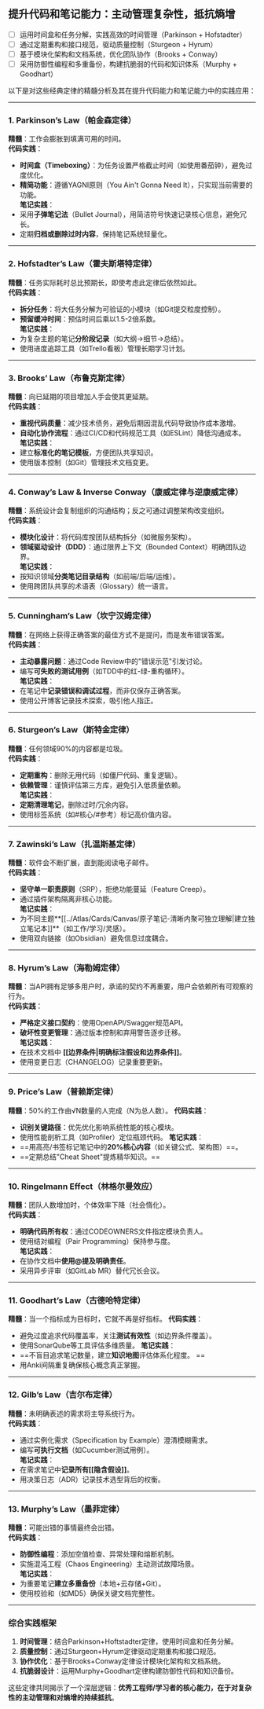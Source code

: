 ## 提升代码和笔记能力：主动管理复杂性，抵抗熵增
- [ ] 运用时间盒和任务分解，实践高效的时间管理（Parkinson + Hofstadter）
- [ ] 通过定期重构和接口规范，驱动质量控制（Sturgeon + Hyrum）
- [ ] 基于模块化架构和文档系统，优化团队协作（Brooks + Conway）
- [ ] 采用防御性编程和多重备份，构建抗脆弱的代码和知识体系（Murphy + Goodhart）

以下是对这些经典定律的精髓分析及其在提升代码能力和笔记能力中的实践应用：

---

### **1. Parkinson’s Law（帕金森定律）**
**精髓**：工作会膨胀到填满可用的时间。  
**代码实践**：  
- **时间盒（Timeboxing）**：为任务设置严格截止时间（如使用番茄钟），避免过度优化。  
- **精简功能**：遵循YAGNI原则（You Ain't Gonna Need It），只实现当前需要的功能。  
**笔记实践**：  
- 采用**子弹笔记法**（Bullet Journal），用简洁符号快速记录核心信息，避免冗长。  
- 定期**归档或删除过时内容**，保持笔记系统轻量化。

---

### **2. Hofstadter’s Law（霍夫斯塔特定律）**
**精髓**：任务实际耗时总比预期长，即使考虑此定律后依然如此。  
**代码实践**：  
- **拆分任务**：将大任务分解为可验证的小模块（如Git提交粒度控制）。  
- **预留缓冲时间**：预估时间后乘以1.5-2倍系数。  
**笔记实践**：  
- 为复杂主题的笔记**分阶段记录**（如大纲→细节→总结）。  
- 使用进度追踪工具（如Trello看板）管理长期学习计划。

---

### **3. Brooks’ Law（布鲁克斯定律）**
**精髓**：向已延期的项目增加人手会使其更延期。  
**代码实践**：  
- **重视代码质量**：减少技术债务，避免后期因混乱代码导致协作成本激增。  
- **自动化协作流程**：通过CI/CD和代码规范工具（如ESLint）降低沟通成本。  
**笔记实践**：  
- 建立**标准化的笔记模板**，方便团队共享知识。  
- 使用版本控制（如Git）管理技术文档变更。

---

### **4. Conway’s Law & Inverse Conway（康威定律与逆康威定律）**
**精髓**：系统设计会复制组织的沟通结构；反之可通过调整架构改变组织。  
**代码实践**：  
- **模块化设计**：将代码库按团队结构拆分（如微服务架构）。  
- **领域驱动设计（DDD）**：通过限界上下文（Bounded Context）明确团队边界。  
**笔记实践**：  
- 按知识领域**分类笔记目录结构**（如前端/后端/运维）。  
- 使用跨团队共享的术语表（Glossary）统一语言。

---

### **5. Cunningham’s Law（坎宁汉姆定律）**
**精髓**：在网络上获得正确答案的最佳方式不是提问，而是发布错误答案。  
**代码实践**：  
- **主动暴露问题**：通过Code Review中的"错误示范"引发讨论。  
- 编写**可失败的测试用例**（如TDD中的红-绿-重构循环）。  
**笔记实践**：  
- 在笔记中**记录错误和调试过程**，而非仅保存正确答案。  
- 使用公开博客记录技术探索，吸引他人指正。

---

### **6. Sturgeon’s Law（斯特金定律）**
**精髓**：任何领域90%的内容都是垃圾。  
**代码实践**：  
- **定期重构**：删除无用代码（如僵尸代码、重复逻辑）。  
- **依赖管理**：谨慎评估第三方库，避免引入低质量依赖。  
**笔记实践**：  
- **定期清理笔记**，删除过时/冗余内容。  
- 使用标签系统（如#核心/#参考）标记高价值内容。

---

### **7. Zawinski’s Law（扎温斯基定律）**
**精髓**：软件会不断扩展，直到能阅读电子邮件。  
**代码实践**：  
- **坚守单一职责原则**（SRP），拒绝功能蔓延（Feature Creep）。  
- 通过插件架构隔离非核心功能。  
**笔记实践**：  
- 为不同主题**[[../Atlas/Cards/Canvas/原子笔记-清晰内聚可独立理解|建立独立笔记本]]**（如工作/学习/灵感）。  
- 使用双向链接（如Obsidian）避免信息过度耦合。

---

### **8. Hyrum’s Law（海勒姆定律）**
**精髓**：当API拥有足够多用户时，承诺的契约不再重要，用户会依赖所有可观察的行为。  
**代码实践**：  
- **严格定义接口契约**：使用OpenAPI/Swagger规范API。  
- **破坏性变更管理**：通过版本控制和弃用警告逐步迁移。  
**笔记实践**：  
- 在技术文档中 **[[边界条件|明确标注假设和边界条件]]**。  
- 使用变更日志（CHANGELOG）记录重要更新。

---

### **9. Price’s Law（普赖斯定律）**
**精髓**：50%的工作由√N数量的人完成（N为总人数）。
**代码实践**：
- **识别关键路径**：优先优化影响系统性能的核心模块。
- 使用性能剖析工具（如Profiler）定位瓶颈代码。
**笔记实践**：
- ==用高亮/书签标记笔记中的**20%核心内容**（如关键公式、架构图）==。
- ==定期总结"Cheat Sheet"提炼精华知识。==
<!--SR:!2025-05-05,8,250!2025-05-06,9,250-->

---

### **10. Ringelmann Effect（林格尔曼效应）**
**精髓**：团队人数增加时，个体效率下降（社会惰化）。  
**代码实践**：  
- **明确代码所有权**：通过CODEOWNERS文件指定模块负责人。  
- 使用结对编程（Pair Programming）保持参与度。  
**笔记实践**：  
- 在协作文档中**使用@提及明确责任**。  
- 采用异步评审（如GitLab MR）替代冗长会议。

---

### **11. Goodhart’s Law（古德哈特定律）**
**精髓**：当一个指标成为目标时，它就不再是好指标。
**代码实践**：
- 避免过度追求代码覆盖率，关注**测试有效性**（如边界条件覆盖）。
- 使用SonarQube等工具评估多维质量。
**笔记实践**：
- ==不盲目追求笔记数量，建立**知识地图**评估体系化程度。 ==
- 用Anki间隔重复确保核心概念真正掌握。
<!--SR:!2025-05-04,7,250-->

---

### **12. Gilb’s Law（吉尔布定律）**
**精髓**：未明确表述的需求将主导系统行为。  
**代码实践**：  
- 通过实例化需求（Specification by Example）澄清模糊需求。  
- 编写**可执行文档**（如Cucumber测试用例）。  
**笔记实践**：  
- 在需求笔记中**记录所有[[隐含假设]]**。  
- 用决策日志（ADR）记录技术选型背后的权衡。

---

### **13. Murphy’s Law（墨菲定律）**
**精髓**：可能出错的事情最终会出错。  
**代码实践**：  
- **防御性编程**：添加空值检查、异常处理和熔断机制。  
- 实施混沌工程（Chaos Engineering）主动测试故障场景。  
**笔记实践**：  
- 为重要笔记**建立多重备份**（本地+云存储+Git）。  
- 使用校验和（如MD5）确保关键文档完整性。

---

### **综合实践框架**
1. **时间管理**：结合Parkinson+Hoftstadter定律，使用时间盒和任务分解。  
2. **质量控制**：通过Sturgeon+Hyrum定律驱动定期重构和接口规范。  
3. **协作优化**：基于Brooks+Conway定律设计模块化架构和文档系统。  
4. **抗脆弱设计**：运用Murphy+Goodhart定律构建防御性代码和知识备份。  

这些定律共同揭示了一个深层逻辑：**优秀工程师/学习者的核心能力，在于对复杂性的主动管理和对熵增的持续抵抗**。